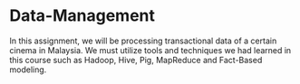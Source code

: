 # Data-Management
In this assignment, we will be processing transactional data of a certain cinema in Malaysia. We must utilize tools and techniques we had learned in this course such as Hadoop, Hive, Pig, MapReduce and Fact-Based modeling.
